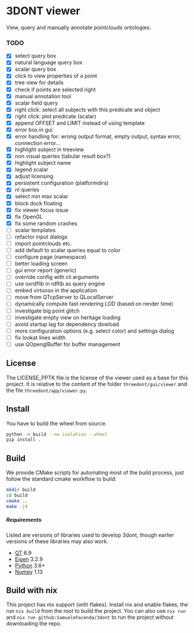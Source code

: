 # 3DONT viewer

View, query and manually annotate pointclouds ontologies.

### TODO
- [x] select query box
- [x] natural language query box
- [x] scalar query box
- [x] click to view properties of a point
- [x] tree view for details
- [x] check if points are selected right
- [x] manual annotation tool
- [x] scalar field query
- [x] right click: select all subjects with this predicate and object
- [x] right click: plot predicate (scalar)
- [x] append OFFSET and LIMIT instead of using template
- [x] error box in gui
- [x] error handling for: wrong output format, empty output, syntax error, connection error...
- [x] highlight subject in treeview
- [x] non visual queries (tabular result box?)
- [x] highlight subject name
- [x] legend scalar
- [x] adjust licensing
- [x] persistent configuration (platformdirs)
- [x] nl queries
- [x] select min max scalar
- [x] block dock floating
- [x] fix viewer focus issue
- [x] fix OpenGL
- [x] fix some random crashes
- [ ] scalar templates
- [ ] refactor input dialogs
- [ ] import pointclouds etc.
- [ ] add default to scalar queries equal to color
- [ ] configure page (namespace)
- [ ] better loading screen
- [ ] gui error report (generic)
- [ ] override config with cli arguments
- [ ] use oxrdflib in rdflib as query engine
- [ ] embed virtuoso in the application
- [ ] move from QTcpServer to QLocalServer
- [ ] dynamically compute fast rendering LOD (based on render time)
- [ ] investigate big point glitch
- [ ] investigate empty view on heritage loading
- [ ] avoid startup lag for dependency dowload
- [ ] more configuration options (e.g. select color) and settings dialog
- [ ] fix lookat lines width
- [ ] use QOpenglBuffer for buffer management
 
## License

The LICENSE_PPTK file is the license of the viewer used as a base for this project. It is relative to the content of the folder
`threedont/gui/viewer` and the file `threedont/app/viewer.py`.

## Install

You have to build the wheel from source.

```bash
python -m build --no-isolation --wheel
pip install .
```

## Build

We provide CMake scripts for automating most of the build process, just 
follow the standard cmake workflow to build:

```bash
mkdir build
cd build
cmake ..
make -j4
```

##### Requirements

Listed are versions of libraries used to develop 3dont, though earlier versions
of these libraries may also work.

* [QT](https://www.qt.io/) 6.9
* [Eigen](http://eigen.tuxfamily.org) 3.2.9
* [Python](https://www.python.org/) 3.6+
* [Numpy](http://www.numpy.org/) 1.13

## Build with nix

This project has nix support (with flakes). Install nix and enable flakes,
the run `nix build` from the root to build the project. 
You can also use `nix run` and `nix run github:SamueleFacenda/3dont` to run the project 
without downloading the repo.

